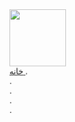 <link rel="stylesheet" href="README.css">


<div class="wlappel">
<div class="sealchbox">
<img id="kelidestan" src="https://ttgraphic.com/wp-content/uploads/2021/03/%D8%AF%D8%B1%D8%A7%DA%A9%D9%88%D9%84%D8%A7-%D8%A7%D8%AF%DB%8C%D8%AA.jpg" width="100" height="100">
</div>
<a href="https://assspt.github.io/horror-movies/">
خانه
</a>

<body>
.<br>
.<br>.
<br>.
<br>.




</body>
